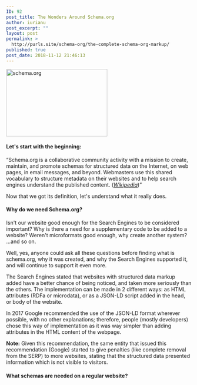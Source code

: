 ```yaml
---
ID: 92
post_title: The Wonders Around Schema.org
author: iurianu
post_excerpt: ""
layout: post
permalink: >
  http://purls.site/schema-org/the-complete-schema-org-markup/
published: true
post_date: 2018-11-12 21:46:13
---
```

<a href="http://purls.site/wp-content/uploads/2017/03/schema.org-markup-seo-search.png"><img src="http://purls.site/wp-content/uploads/2017/03/schema.org-markup-seo-search.png" alt="schema.org" width="275" height="183" class="alignnone size-full wp-image-87" /></a>

<h4>Let's start with the beginning:</h4>
<q>Schema.org is a collaborative community activity with a mission to create, maintain, and promote schemas for structured data on the Internet, on web pages, in email messages, and beyond. Webmasters use this shared vocabulary to structure metadata on their websites and to help search engines understand the published content. (<cite><a href="https://en.wikipedia.org/wiki/Schema.org" rel="nofollow tag" title="Wikipedia, the Free Encyclopedia">Wikipedia</a></cite>)</q>

Now that we got its definition, let's understand what it really does.

<h4>Why do we need Schema.org?</h4>
Isn't our website good enough for the Search Engines to be considered important?
Why is there a need for a supplementary code to be added to a website?
Weren't microformats good enough, why create another system?
...and so on.

Well, yes, anyone could ask all these questions before finding what is schema.org, why it was created, and why the Search Engines supported it, and will continue to support it even more.

The Search Engines stated that websites with structured data markup added have a better chance of being noticed, and taken more seriously than the others.
The implementation can be made in 2 different ways: as HTML attributes (RDFa or microdata), or as a JSON-LD script added in the head, or body of the website.

In 2017 Google recommended the use of the JSON-LD format wherever possible, with no other explanations; therefore, people (mostly developers) chose this way of implementation as it was way simpler than adding attributes in the HTML content of the webpage.

<span class="note"><strong>Note:</strong> Given this recommendation, the same entity that issued this recommendation (Google) started to give penalties (like complete removal from the SERP) to more websites, stating that the structured data presented information which is not visible to visitors.</span>

<h4>What schemas are needed on a regular website?</h4>
